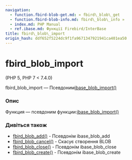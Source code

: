 ```yaml
---
navigation:
  - function.fbird-blob-get.md: « fbird\_blob\_get
  - function.fbird-blob-info.md: fbird\_blob\_info »
  - index.md: PHP Manual
  - ref.ibase.md: Функції Firebird/InterBase
title: fbird\_blob\_import
origin_hash: ddf652f5224dc9f1fa9671347921941ca401ea50
---
```

# fbird\_blob\_import

(PHP 5, PHP 7 < 7.4.0)

fbird\_blob\_import — Псевдоним[ibase\_blob\_import()](function.ibase-blob-import.md)

### Опис

Функция — псевдоним функции:[ibase\_blob\_import()](function.ibase-blob-import.md)

### Дивіться також

-   [fbird\_blob\_add()](function.fbird-blob-add.md) \- Псевдонім ibase\_blob\_add
-   [fbird\_blob\_cancel()](function.fbird-blob-cancel.md) \- Скасує створення BLOB
-   [fbird\_blob\_close()](function.fbird-blob-close.md) \- Псевдонім ibase\_blob\_close
-   [fbird\_blob\_create()](function.fbird-blob-create.md) \- Псевдонім ibase\_blob\_create
